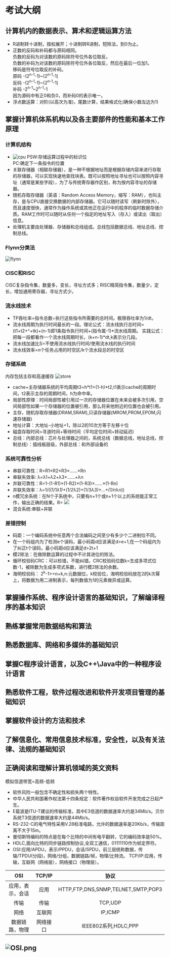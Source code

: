 # 考试大纲
## 计算机内的数据表示、算术和逻辑运算方法
- R进制转十进制，按权展开；十进制转R进制，短除法，到0为止。
- 正数的反码和补码都与原码相同。  
负数的反码为对该数的原码除符号位外各位取反。  
负数的补码为对该数的原码除符号位外各位取反，然后在最后一位加1。  
移码是符号位取反的补码。    
原码 -(2<sup>n-1</sup>-1)~(2<sup>n-1</sup>-1)  
反码 -(2<sup>n-1</sup>-1)~(2<sup>n-1</sup>-1)  
补码 -2<sup>n-1</sup>~2<sup>n-1</sup>-1  
因为源码中有正0和负0，而补码0的表示唯一。
- 浮点数运算：对阶(以高次为准)，尾数计算，结果格式化(确保小数左边为1)  

## 掌握计算机体系机构以及各主要部件的性能和基本工作原理
### 计算机结构
- ![cpu](cpu.png)
PSW:存储运算过程中的标识位  
PC:确定下一条指令的位置
- 关联存储器（相联存储器），是一种不根据地址而是根据存储内容来进行存取的存储器，可以实现快速地查找块表。既可以按照地址寻址也可以按照内容寻址（通常是某些字段），为了与传统寄存器作区别，称为按内容寻址的存储器。
- 随机存取存储器（英语：Random Access Memory，缩写：RAM），也叫主存，是与CPU直接交换数据的内部存储器。它可以随时读写（刷新时除外），而且速度很快，通常作为操作系统或其他正在运行中的程序的临时数据存储介质。RAM工作时可以随时从任何一个指定的地址写入（存入）或读出（取出）信息。
- 处理机主要由处理器、存储器和总线组成。总线包括数据总线、地址总线、控制总线。
### Flynn分类法
![flynn](flynn.png)

### CISC和RISC
CISC复杂指令集，数量多，变长，寻址方式多；RISC精简指令集，数量少，定长，增加通用寄存器，寻址方式少。
### 流水线技术
- TP吞吐率=指令总数÷执行这些指令所需要的总时间。极限吞吐率为1/dt。
- 流水线周期为执行时间最长的一段。理论公式：流水线执行总时间=(t1+t2+^+tk)+(n-1)即1条指令执行时间+(指令属-1)*流水线周期。
实践公式：把每一段都看作一个流水线周期时长，(k+n-1)*dt,k表示分几段。
- 流水线加速比S=不使用流水线执行时间/使用流水线的执行时间
- 流水线效率=n个任务占用的时空区/k个流水段总的时空区
### 存储系统
内存包括主存和高速缓存
![store](store.png)
- cache+主存储器系统的平均周期t3=h*t1+(1-h)*t2,t1表示cache的周期时间，t2表示主存的周期时间，h为命中率。
- 局部性原理：时间局部性被引用过一次的存储器位置在未来会被多次引用，空间局部性如果一个存储器的位置被引用，那么将来他附近的位置也会被引用。
- 主存，随机存取存储器(DRAM,SRAM),只读存储器(MROM,PROM,EPOM,闪速存储器)
- 地址计算：大地址-小地址+1，除以2的10次方等于左移十位
- 磁盘存取时间=寻道时间+等待时间（平均定位时间+转动延迟)
- 总线：内部总线：芯片与处理器之间的，系统总线（数据总线，地址总线，控制总线）：插线板层级，外部总线：和外部设备的

### 系统可靠性分析
- 串联可靠性：R=R1×R2×R3×……×Rn 
- 串联失效率: λ=λ1+λ2+λ3+……+λn 
- 并联可靠性：R=1-(1-R1)×(1-R2)×(1-R3)×……×(1-Rn) 
- 并联失效率：λ=1/((1/1*λ1)+(1/2*λ2)+(1/3*λ3)+...+(1/n*λn))
- n模冗余系统：在N个子系统中，只要有n+1个或n+1个以上的系统能正常工作，输出正确的结果。R= ![](n-mode.jpg)
- 混合系统:串联+并联

### 差错控制
- 码距：一个编码系统中任意两个合法编码之间至少有多少个二进制位不同。
- 在一个码组内为了检测e个误码，最小码距d应该满足d>e+1,在一个码组内为了纠正t个误码，最小码距d应该满足d>2t+1
- 模2除法：在做除数运算的过程中不计其进位的除法。
- 循环校验码CRC：可以检错，不能纠错。CRC校验码位数k=生成多项式位数-1，被除数为生成多项式系数，进行模2除法的余数。
- 海明校验码：
2<sup>k</sup>-1>=n+k,n:元数据位，k校验位，海明校验码放在2的k次幂上，将数据为用二进制表示，每列数值为1的元素做异或运算。


## 掌握操作系统、程序设计语言的基础知识，了解编译程序的基本知识

## 熟练掌握常用数据结构和算法

## 熟悉数据库、网络和多媒体的基础知识

## 掌握C程序设计语言，以及C++\Java中的一种程序设计语言

## 熟悉软件工程，软件过程改进和软件开发项目管理的基础知识

## 掌握软件设计的方法和技术

## 了解信息化、常用信息技术标准，安全性，以及有关法律、法规的基础知识

## 正确阅读和理解计算机领域的英文资料



模拟信道带宽=高频-低频
- 软件风险一般包含不确定性和损失两个特性。
- 中华人民共和国著作权法第十四条规定：软件著作权自软件开发完成之日起产生。
- E载波是ITU-T建议的传输标准，其中E3信道的数据速率大约是34Mb/s。贝尔系统T3信道的数据速率大约是44Mb/s。
- RS-232-C的电气特性采用V.28标准电路，允许的数据速率是20Kb/s，传输距离不大于15m。
- 曼彻斯特编码的特点是在每个比特的中间有电平翻转，它的编码效率是50%。
- HDLC,面向比特的同步链路控制协议,全双工通信，01111110作为帧定界符。
- OSI:应用/APDU，表示/PPDU，会话/SPDU，前三层统称数据，传输/TPDU(分段)，网络/分组，数据链路/帧，物理/比特流。
 TCP/IP:应用，传输，互联网（网络层），网络接口（物理层）。

|OSI|TCP/IP|协议|
|:-:|:-:|:-:|
|应用，表示，会话|应用|HTTP,FTP,DNS,SNMP,TELNET,SMTP,POP3|
|传输|传输|TCP,UDP|
|网络|互联网|IP,ICMP|
|数据链路，物理|网络接口|IEEE802系列,HDLC,PPP|

![OSI.png](OSI.png)
- 


